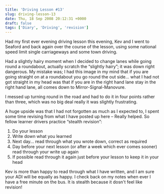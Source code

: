 ```yaml
---
title: 'Driving Lesson #13'
slug: driving-lesson-13
date: Thu, 18 Sep 2008 20:12:31 +0000
draft: false
tags: ['Diary', 'Driving', 'revision']
---
```


Had my first ever evening driving lesson this evening, Kev and I went to Seaford and back again over the course of the lesson, using some national speed limit single carriageways and some town driving.

Had a slightly hairy moment when I decided to change lanes while going round a roundabout, actually scratch the “slightly hairy”; it was down right dangerous. My mistake was; I had this image in my mind that if you are going straight on at a roundabout you go round the out side… what I had not got straight in my head was that if you are in the right hand lane stay in the right hand lane, all comes down to Mirror-Signal-Manovure.

I messed up turning round in the road and had to do it in four points rather than three, which was no big deal really it was slightly frustrating.

A huge upside was that I had not forgotten as much as I expected to, I spent some time revising from what I have posted up here – Really helped. So fellow learner drivers practice “stealth revision”:

1.  Do your lesson
2.  Write down what you learned
3.  Next day... read through what you wrote down, correct as required
4.  Day before your next lesson (or after a week which ever comes sooner) read through your write up again
5.  If possible read through it again just before your lesson to keep it in your head

Kev is more than happy to read through what I have written, and I am sure your ADI will be equally as happy. I check back on my notes when ever I have a free minute on the bus. It is stealth because it dosn't feel like revision!